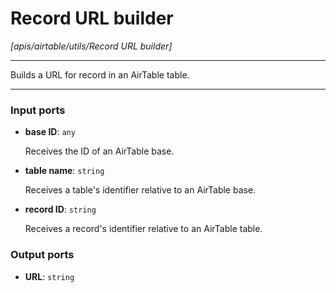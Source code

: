 # Record URL builder

_[apis/airtable/utils/Record URL builder]_

---

Builds a URL for record in an AirTable table.  

---

### Input ports

* __base ID__: ` any `

    Receives the ID of an AirTable base.  


* __table name__: ` string `

    Receives a table's identifier relative to an AirTable base.  


* __record ID__: ` string `

    Receives a record's identifier relative to an AirTable table.  

### Output ports

* __URL__: ` string `

